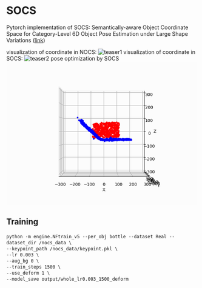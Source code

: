 # SOCS
Pytorch implementation of SOCS: Semantically-aware Object Coordinate Space for Category-Level 6D Object Pose Estimation under Large Shape Variations
([link](https://arxiv.org/abs/2303.10346))

visualization of coordinate in NOCS:
![teaser1](pic/71b9002ada8a67abbec5b68dc28a2333.gif)
visualization of coordinate in SOCS:
![teaser2](pic/d2171df993a2789e431c73115cda8b06.gif)
pose optimization by SOCS
![teaser3](pic/animation.gif)

## Training

```shell
python -m engine.NFtrain_v5 --per_obj bottle --dataset Real --dataset_dir /nocs_data \
--keypoint_path /nocs_data/keypoint.pkl \
--lr 0.003 \
--aug_bg 0 \
--train_steps 1500 \
--use_deform 1 \
--model_save output/whole_lr0.003_1500_deform
```